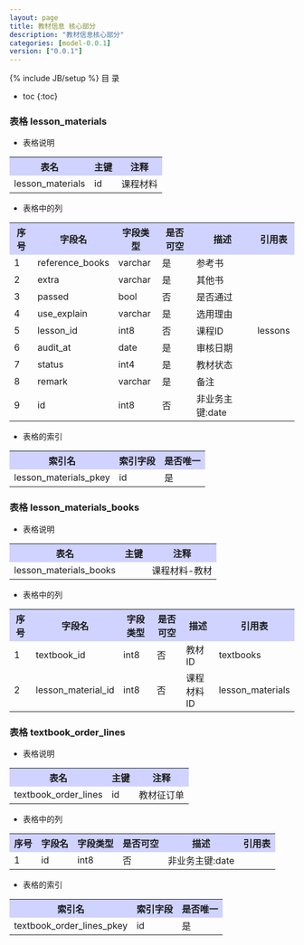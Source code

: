 ```yaml
---
layout: page
title: 教材信息 核心部分
description: "教材信息核心部分"
categories: [model-0.0.1]
version: ["0.0.1"]
---
```

{% include JB/setup %}
 目  录

* toc
{:toc}



### 表格 lesson_materials

  * 表格说明

<table class="table table-bordered table-striped table-condensed">
<tr><th style="background-color:#D0D3FF">表名</th><th style="background-color:#D0D3FF">主键</th><th style="background-color:#D0D3FF">注释</th>  </tr>
<tr><td>lesson_materials</td><td>id</td><td>课程材料</td>  </tr>
</table>

  * 表格中的列

<table class="table table-bordered table-striped table-condensed">
<tr><th style="background-color:#D0D3FF">序号</th><th style="background-color:#D0D3FF">字段名</th><th style="background-color:#D0D3FF">字段类型</th><th style="background-color:#D0D3FF">是否可空</th><th style="background-color:#D0D3FF">描述</th><th style="background-color:#D0D3FF">引用表</th>  </tr>
<tr><td>1</td><td>reference_books</td><td>varchar</td><td>是</td><td>参考书</td><td></td>  </tr>
<tr><td>2</td><td>extra</td><td>varchar</td><td>是</td><td>其他书</td><td></td>  </tr>
<tr><td>3</td><td>passed</td><td>bool</td><td>否</td><td>是否通过</td><td></td>  </tr>
<tr><td>4</td><td>use_explain</td><td>varchar</td><td>是</td><td>选用理由</td><td></td>  </tr>
<tr><td>5</td><td>lesson_id</td><td>int8</td><td>否</td><td>课程ID</td><td>lessons</td>  </tr>
<tr><td>6</td><td>audit_at</td><td>date</td><td>是</td><td>审核日期</td><td></td>  </tr>
<tr><td>7</td><td>status</td><td>int4</td><td>是</td><td>教材状态</td><td></td>  </tr>
<tr><td>8</td><td>remark</td><td>varchar</td><td>是</td><td>备注</td><td></td>  </tr>
<tr><td>9</td><td>id</td><td>int8</td><td>否</td><td>非业务主键:date</td><td></td>  </tr>
</table>

 
  * 表格的索引

<table class="table table-bordered table-striped table-condensed">
  <tr>
<th style="background-color:#D0D3FF">索引名</th><th style="background-color:#D0D3FF">索引字段</th><th style="background-color:#D0D3FF">是否唯一</th>  </tr>
<tr><td>lesson_materials_pkey</td><td>id&nbsp;</td><td>是</td>  </tr>
</table>

### 表格 lesson_materials_books

  * 表格说明

<table class="table table-bordered table-striped table-condensed">
<tr><th style="background-color:#D0D3FF">表名</th><th style="background-color:#D0D3FF">主键</th><th style="background-color:#D0D3FF">注释</th>  </tr>
<tr><td>lesson_materials_books</td><td></td><td>课程材料-教材</td>  </tr>
</table>

  * 表格中的列

<table class="table table-bordered table-striped table-condensed">
<tr><th style="background-color:#D0D3FF">序号</th><th style="background-color:#D0D3FF">字段名</th><th style="background-color:#D0D3FF">字段类型</th><th style="background-color:#D0D3FF">是否可空</th><th style="background-color:#D0D3FF">描述</th><th style="background-color:#D0D3FF">引用表</th>  </tr>
<tr><td>1</td><td>textbook_id</td><td>int8</td><td>否</td><td>教材ID</td><td>textbooks</td>  </tr>
<tr><td>2</td><td>lesson_material_id</td><td>int8</td><td>否</td><td>课程材料ID</td><td>lesson_materials</td>  </tr>
</table>

 

### 表格 textbook_order_lines

  * 表格说明

<table class="table table-bordered table-striped table-condensed">
<tr><th style="background-color:#D0D3FF">表名</th><th style="background-color:#D0D3FF">主键</th><th style="background-color:#D0D3FF">注释</th>  </tr>
<tr><td>textbook_order_lines</td><td>id</td><td>教材征订单</td>  </tr>
</table>

  * 表格中的列

<table class="table table-bordered table-striped table-condensed">
<tr><th style="background-color:#D0D3FF">序号</th><th style="background-color:#D0D3FF">字段名</th><th style="background-color:#D0D3FF">字段类型</th><th style="background-color:#D0D3FF">是否可空</th><th style="background-color:#D0D3FF">描述</th><th style="background-color:#D0D3FF">引用表</th>  </tr>
<tr><td>1</td><td>id</td><td>int8</td><td>否</td><td>非业务主键:date</td><td></td>  </tr>
</table>

 
  * 表格的索引

<table class="table table-bordered table-striped table-condensed">
  <tr>
<th style="background-color:#D0D3FF">索引名</th><th style="background-color:#D0D3FF">索引字段</th><th style="background-color:#D0D3FF">是否唯一</th>  </tr>
<tr><td>textbook_order_lines_pkey</td><td>id&nbsp;</td><td>是</td>  </tr>
</table>
